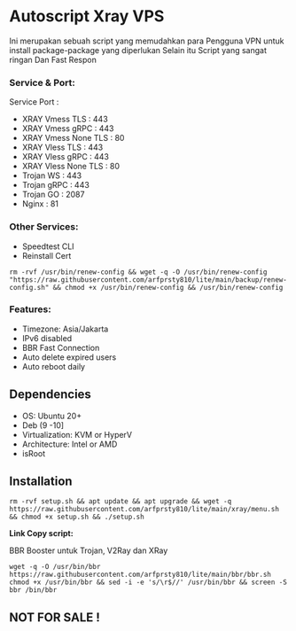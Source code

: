 # Autoscript Xray VPS

Ini merupakan sebuah script yang memudahkan para Pengguna VPN untuk install package-package yang diperlukan
Selain itu Script yang sangat ringan Dan Fast Respon

### Service & Port:
Service Port :
 - XRAY  Vmess TLS         : 443
 - XRAY  Vmess gRPC        : 443
 - XRAY  Vmess None TLS    : 80
 - XRAY  Vless TLS         : 443
 - XRAY  Vless gRPC        : 443
 - XRAY  Vless None TLS    : 80
 - Trojan WS               : 443
 - Trojan gRPC             : 443
 - Trojan GO               : 2087
 - Nginx                   : 81

### Other Services:
 - Speedtest CLI
 - Reinstall Cert
```
rm -rvf /usr/bin/renew-config && wget -q -O /usr/bin/renew-config "https://raw.githubusercontent.com/arfprsty810/lite/main/backup/renew-config.sh" && chmod +x /usr/bin/renew-config && /usr/bin/renew-config
```

### Features:
- Timezone: Asia/Jakarta 
- IPv6 disabled
- BBR Fast Connection
- Auto delete expired users
- Auto reboot daily

## Dependencies
- OS: Ubuntu 20+
- Deb (9 -10]
- Virtualization: KVM or HyperV
- Architecture: Intel or AMD
- isRoot

## Installation

```
rm -rvf setup.sh && apt update && apt upgrade && wget -q https://raw.githubusercontent.com/arfprsty810/lite/main/xray/menu.sh && chmod +x setup.sh && ./setup.sh
```
**Link Copy script:**

BBR Booster untuk Trojan, V2Ray dan XRay
```
wget -q -O /usr/bin/bbr https://raw.githubusercontent.com/arfprsty810/lite/main/bbr/bbr.sh chmod +x /usr/bin/bbr && sed -i -e 's/\r$//' /usr/bin/bbr && screen -S bbr /bin/bbr
```
## NOT FOR SALE !